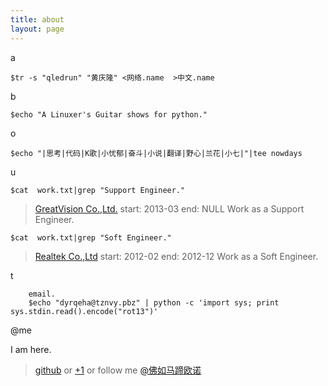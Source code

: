 ```yaml
---
title: about
layout: page
---
```


a
>
	$tr -s "qledrun" "黄庆隆" <网络.name  >中文.name

b
>
	$echo "A Linuxer's Guitar shows for python."

o
>
	$echo "|思考|代码|K歌|小忧郁|奋斗|小说|翻译|野心|兰花|小七|"|tee nowdays

u
>      
	$cat  work.txt|grep "Support Engineer."
   >[GreatVision Co.,Ltd.](http://www.gvtv.com.cn)
    start: 2013-03  end: NULL  Work as a Support Engineer.
>
	$cat  work.txt|grep "Soft Engineer."
   >[Realtek Co.,Ltd](http://www.realtek.com.tw)
    start: 2012-02  end: 2012-12 Work as a Soft Engineer.

t
>
		email.
		$echo "dyrqeha@tznvy.pbz" | python -c 'import sys; print sys.stdin.read().encode("rot13")'

@me

I am here.
>[github](http://edrun.githun.com)
or
>[+1](https://plus.google.com/u/0/116057609163918027040/posts)
or follow me
>[@佛如马蹄欧诺](http://weibo.com/1888855315/profile?from=profile&wvr=5&loc=tabprofile#profile_tab)
































